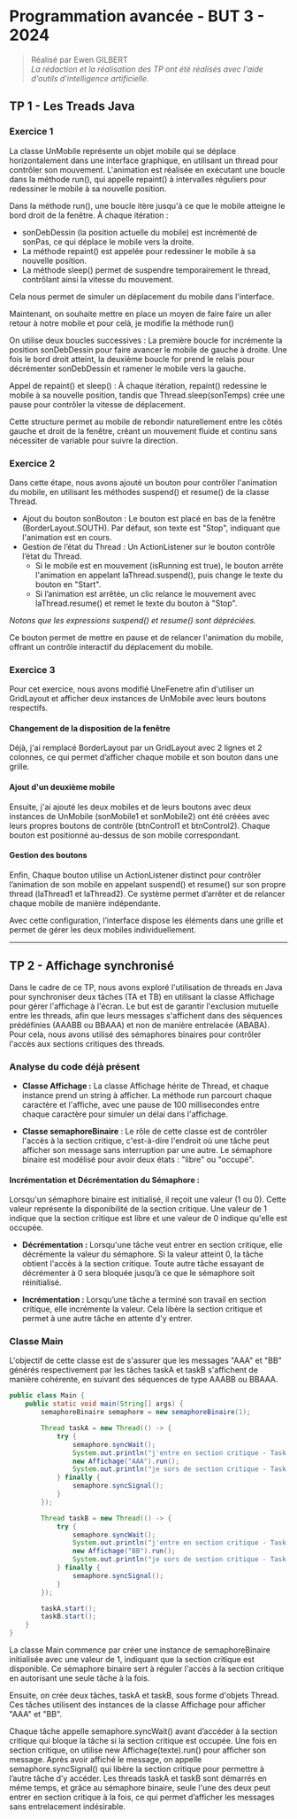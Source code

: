 # Programmation avancée - BUT 3 - 2024
> Réalisé par Ewen GILBERT  
> *La rédaction et la réalisation des TP ont été réalisés avec l'aide d'outils d'intelligence artificielle.*

## TP 1 - Les Treads Java

### Exercice 1
La classe UnMobile représente un objet mobile qui se déplace horizontalement dans une interface graphique, en utilisant un thread pour contrôler son mouvement. L'animation est réalisée en exécutant une boucle dans la méthode run(), qui appelle repaint() à intervalles réguliers pour redessiner le mobile à sa nouvelle position.

Dans la méthode run(), une boucle itère jusqu'à ce que le mobile atteigne le bord droit de la fenêtre. À chaque itération :

- sonDebDessin (la position actuelle du mobile) est incrémenté de sonPas, ce qui déplace le mobile vers la droite.
- La méthode repaint() est appelée pour redessiner le mobile à sa nouvelle position.
- La méthode sleep() permet de suspendre temporairement le thread, contrôlant ainsi la vitesse du mouvement.

Cela nous permet de simuler un déplacement du mobile dans l'interface.

Maintenant, on souhaite mettre en place un moyen de faire faire un aller retour à notre mobile et pour celà, je modifie la méthode run()

On utilise deux boucles successives : La première boucle for incrémente la position sonDebDessin pour faire avancer le mobile de gauche à droite. Une fois le bord droit atteint, la deuxième boucle for prend le relais pour décrémenter sonDebDessin et ramener le mobile vers la gauche.

Appel de repaint() et sleep() : À chaque itération, repaint() redessine le mobile à sa nouvelle position, tandis que Thread.sleep(sonTemps) crée une pause pour contrôler la vitesse de déplacement.

Cette structure permet au mobile de rebondir naturellement entre les côtés gauche et droit de la fenêtre, créant un mouvement fluide et continu sans nécessiter de variable pour suivre la direction.

### Exercice 2

Dans cette étape, nous avons ajouté un bouton pour contrôler l'animation du mobile, en utilisant les méthodes suspend() et resume() de la classe Thread.

- Ajout du bouton sonBouton : Le bouton est placé en bas de la fenêtre (BorderLayout.SOUTH). Par défaut, son texte est "Stop", indiquant que l'animation est en cours.
- Gestion de l’état du Thread : Un ActionListener sur le bouton contrôle l’état du Thread.
  - Si le mobile est en mouvement (isRunning est true), le bouton arrête l'animation en appelant laThread.suspend(), puis change le texte du bouton en "Start".
  - Si l’animation est arrêtée, un clic relance le mouvement avec laThread.resume() et remet le texte du bouton à "Stop".

*Notons que les expressions suspend() et resume() sont dépréciées.*

Ce bouton permet de mettre en pause et de relancer l'animation du mobile, offrant un contrôle interactif du déplacement du mobile.

### Exercice 3

Pour cet exercice, nous avons modifié UneFenetre afin d'utiliser un GridLayout et afficher deux instances de UnMobile avec leurs boutons respectifs.

#### Changement de la disposition de la fenêtre
Déjà, j'ai remplacé BorderLayout par un GridLayout avec 2 lignes et 2 colonnes, ce qui permet d’afficher chaque mobile et son bouton dans une grille. 

#### Ajout d'un deuxième mobile
Ensuite, j'ai ajouté les deux mobiles et de leurs boutons avec deux instances de UnMobile (sonMobile1 et sonMobile2) ont été créées avec leurs propres boutons de contrôle (btnControl1 et btnControl2). Chaque bouton est positionné au-dessus de son mobile correspondant.

#### Gestion des boutons
Enfin, Chaque bouton utilise un ActionListener distinct pour contrôler l’animation de son mobile en appelant suspend() et resume() sur son propre thread (laThread1 et laThread2). Ce système permet d’arrêter et de relancer chaque mobile de manière indépendante.

Avec cette configuration, l’interface dispose les éléments dans une grille et permet de gérer les deux mobiles individuellement.

---
## TP 2 - Affichage synchronisé

Dans le cadre de ce TP, nous avons exploré l'utilisation de threads en Java pour synchroniser deux tâches (TA et TB) en utilisant la classe Affichage pour gérer l'affichage à l'écran. Le but est de garantir l'exclusion mutuelle entre les threads, afin que leurs messages s'affichent dans des séquences prédéfinies (AAABB ou BBAAA) et non de manière entrelacée (ABABA). Pour cela, nous avons utilisé des sémaphores binaires pour contrôler l'accès aux sections critiques des threads.

### Analyse du code déjà présent

- **Classe Affichage :** La classe Affichage hérite de Thread, et chaque instance prend un string à afficher. La méthode run parcourt chaque caractère et l'affiche, avec une pause de 100 millisecondes entre chaque caractère pour simuler un délai dans l'affichage.

- **Classe semaphoreBinaire** : Le rôle de cette classe est de contrôler l'accès à la section critique, c'est-à-dire l'endroit où une tâche peut afficher son message sans interruption par une autre. Le sémaphore binaire est modélisé pour avoir deux états : "libre" ou "occupé".

#### Incrémentation et Décrémentation du Sémaphore :

Lorsqu'un sémaphore binaire est initialisé, il reçoit une valeur (1 ou 0). Cette valeur représente la disponibilité de la section critique. Une valeur de 1 indique que la section critique est libre et une valeur de 0 indique qu'elle est occupée.

- **Décrémentation :** Lorsqu'une tâche veut entrer en section critique, elle décrémente la valeur du sémaphore. Si la valeur atteint 0, la tâche obtient l'accès à la section critique. Toute autre tâche essayant de décrémenter à 0 sera bloquée jusqu’à ce que le sémaphore soit réinitialisé.

- **Incrémentation :** Lorsqu’une tâche a terminé son travail en section critique, elle incrémente la valeur. Cela libère la section critique et permet à une autre tâche en attente d'y entrer.

### Classe Main

L'objectif de cette classe est de s'assurer que les messages "AAA" et "BB" générés respectivement par les tâches taskA et taskB s'affichent de manière cohérente, en suivant des séquences de type AAABB ou BBAAA.

```java
public class Main {
	public static void main(String[] args) {
		semaphoreBinaire semaphore = new semaphoreBinaire(1);

		Thread taskA = new Thread(() -> {
			try {
				semaphore.syncWait();
				System.out.println("j'entre en section critique - Task A");
				new Affichage("AAA").run();
				System.out.println("je sors de section critique - Task A");
			} finally {
				semaphore.syncSignal();
			}
		});

		Thread taskB = new Thread(() -> {
			try {
				semaphore.syncWait();
				System.out.println("j'entre en section critique - Task B");
				new Affichage("BB").run();
				System.out.println("je sors de section critique - Task B");
			} finally {
				semaphore.syncSignal();
			}
		});

		taskA.start();
		taskB.start();
	}
}
```

La classe Main commence par créer une instance de semaphoreBinaire initialisée avec une valeur de 1, indiquant que la section critique est disponible. Ce sémaphore binaire sert à réguler l'accès à la section critique en autorisant une seule tâche à la fois.

Ensuite, on crée deux tâches, taskA et taskB, sous forme d'objets Thread. Ces tâches utilisent des instances de la classe Affichage pour afficher "AAA" et "BB".

Chaque tâche appelle semaphore.syncWait() avant d’accéder à la section critique qui bloque la tâche si la section critique est occupée. Une fois en section critique, on utilise new Affichage(texte).run() pour afficher son message. Après avoir affiché le message, on appelle semaphore.syncSignal() qui libère la section critique pour permettre à l’autre tâche d’y accéder. Les threads taskA et taskB sont démarrés en même temps, et grâce au sémaphore binaire, seule l'une des deux peut entrer en section critique à la fois, ce qui permet d’afficher les messages sans entrelacement indésirable.

